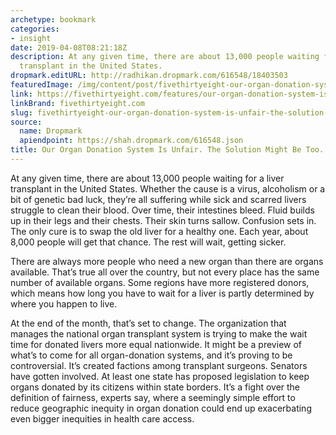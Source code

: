 ```yaml
---
archetype: bookmark
categories:
- insight
date: 2019-04-08T08:21:18Z
description: At any given time, there are about 13,000 people waiting for a liver
  transplant in the United States.
dropmark.editURL: http://radhikan.dropmark.com/616548/18403503
featuredImage: /img/content/post/fivethirtyeight-our-organ-donation-system-is-unfair-the-solution-might-be-too.jpg
link: https://fivethirtyeight.com/features/our-organ-donation-system-is-unfair-the-solution-might-be-too/
linkBrand: fivethirtyeight.com
slug: fivethirtyeight-our-organ-donation-system-is-unfair-the-solution-might-be-too
source:
  name: Dropmark
  apiendpoint: https://shah.dropmark.com/616548.json
title: Our Organ Donation System Is Unfair. The Solution Might Be Too.
---
```

At any given time, there are about 13,000 people waiting for a liver transplant in the United States. Whether the cause is a virus, alcoholism or a bit of genetic bad luck, they’re all suffering while sick and scarred livers struggle to clean their blood. Over time, their intestines bleed. Fluid builds up in their legs and their chests. Their skin turns sallow. Confusion sets in. The only cure is to swap the old liver for a healthy one. Each year, about 8,000 people will get that chance. The rest will wait, getting sicker.

There are always more people who need a new organ than there are organs available. That’s true all over the country, but not every place has the same number of available organs. Some regions have more registered donors, which means how long you have to wait for a liver is partly determined by where you happen to live.

At the end of the month, that’s set to change. The organization that manages the national organ transplant system is trying to make the wait time for donated livers more equal nationwide. It might be a preview of what’s to come for all organ-donation systems, and it’s proving to be controversial. It’s created factions among transplant surgeons. Senators have gotten involved. At least one state has proposed legislation to keep organs donated by its citizens within state borders. It’s a fight over the definition of fairness, experts say, where a seemingly simple effort to reduce geographic inequity in organ donation could end up exacerbating even bigger inequities in health care access.

